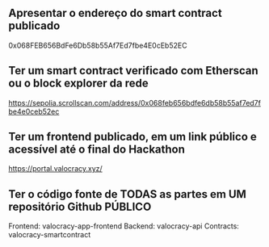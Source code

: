## Apresentar o endereço do smart contract publicado

0x068FEB656BdFe6Db58b55Af7Ed7fbe4E0cEb52EC

## Ter um smart contract verificado com Etherscan ou o block explorer da rede 

https://sepolia.scrollscan.com/address/0x068feb656bdfe6db58b55af7ed7fbe4e0ceb52ec

## Ter um frontend publicado, em um link público e acessível até o final do Hackathon

https://portal.valocracy.xyz/

## Ter o código fonte de TODAS as partes em UM repositório Github PÚBLICO

Frontend: valocracy-app-frontend 
Backend: valocracy-api 
Contracts: valocracy-smartcontract